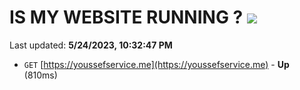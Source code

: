 # IS MY WEBSITE RUNNING ? [![](https://img.shields.io/static/v1?label=Sponsor&message=%E2%9D%A4&logo=GitHub&color=%23fe8e86)](https://github.com/sponsors/<username>)

Last updated: **5/24/2023, 10:32:47 PM**

- `GET` [https://youssefservice.me](https://youssefservice.me) - **Up** (810ms)
